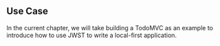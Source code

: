 ## Use Case

In the current chapter, we will take building a TodoMVC as an example to introduce how to use JWST to write a local-first application.
